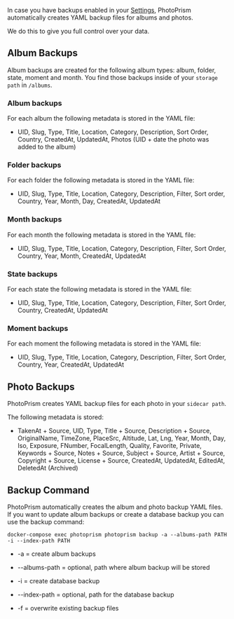 In case you have backups enabled in your [Settings](../settings/advanced.md), PhotoPrism automatically creates YAML backup files for albums and photos.

We do this to give you full control over your data.

## Album Backups
Album backups are created for the following album types: album, folder, state, moment and month.
You find those backups inside of your `storage path` in `/albums`.

### Album backups
For each album the following metadata is stored in the YAML file:

* UID, Slug, Type, Title, Location, Category, Description, Sort Order, Country, CreatedAt, UpdatedAt, Photos (UID + date the photo was added to the album)

### Folder backups
For each folder the following metadata is stored in the YAML file:

* UID, Slug, Type, Title, Location, Category, Description, Filter, Sort order, Country, Year, Month, Day, CreatedAt, UpdatedAt

### Month backups
For each month the following metadata is stored in the YAML file:

* UID, Slug, Type, Title, Location, Category, Description, Filter, Sort Order, Country, Year, Month, CreatedAt, UpdatedAt

### State backups
For each state the following metadata is stored in the YAML file:

* UID, Slug, Type, Title, Location, Category, Description, Filter, Sort Order, Country, CreatedAt, UpdatedAt

### Moment backups
For each moment the following metadata is stored in the YAML file:

* UID, Slug, Type, Title, Location, Category, Description, Filter, Sort Order, Country, Year, CreatedAt, UpdatedAt

## Photo Backups
PhotoPrism creates YAML backup files for each photo in your `sidecar path`.

The following metadata is stored:

* TakenAt + Source, UID, Type, Title + Source, Description + Source, OriginalName, TimeZone, PlaceSrc, Altitude, 
  Lat, Lng, Year, Month, Day, Iso, Exposure, FNumber, FocalLength, Quality, Favorite, Private, Keywords + Source, 
  Notes + Source, Subject + Source, Artist + Source, Copyright + Source, License + Source, CreatedAt, UpdatedAt, EditedAt, DeletedAt (Archived)

## Backup Command
PhotoPrism automatically creates the album and photo backup YAML files.
If you want to update album backups or create a database backup you can use the backup command:

`docker-compose exec photoprism photoprism backup -a --albums-path PATH -i --index-path PATH`

* -a = create album backups

* --albums-path = optional, path where album backup will be stored

* -i = create database backup

* --index-path = optional, path for the database backup

* -f = overwrite existing backup files